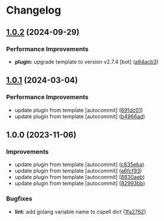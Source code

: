 # Changelog

## [1.0.2](https://github.com/kc-workspace/asdf-k6/compare/v1.0.1...v1.0.2) (2024-09-29)


### Performance Improvements

* **plugin:** upgrade template to version v2.7.4 [bot] ([a64acb3](https://github.com/kc-workspace/asdf-k6/commit/a64acb37dcf92527618a4bb62bc76cdd3d7b6930))

## [1.0.1](https://github.com/kc-workspace/asdf-k6/compare/v1.0.0...v1.0.1) (2024-03-04)


### Performance Improvements

* update plugin from template [autocommit] ([691dc01](https://github.com/kc-workspace/asdf-k6/commit/691dc01d116751a962c1afe60342be93877d8bb5))
* update plugin from template [autocommit] ([b4966ad](https://github.com/kc-workspace/asdf-k6/commit/b4966ada3f913b970582cc1151f4c3097cbbe1be))

## 1.0.0 (2023-11-06)


### Improvements

* update plugin from template [autocommit] ([c835eba](https://github.com/kc-workspace/asdf-k6/commit/c835eba5d935045ca04f7ee0338e0c2bac801dac))
* update plugin from template [autocommit] ([a6fcf93](https://github.com/kc-workspace/asdf-k6/commit/a6fcf93d03f688112392bec7d7bd54c0073131b8))
* update plugin from template [autocommit] ([8830aeb](https://github.com/kc-workspace/asdf-k6/commit/8830aeb774fa6a8209f111e3f502feeca26965d7))
* update plugin from template [autocommit] ([82993bb](https://github.com/kc-workspace/asdf-k6/commit/82993bb99e45bd3293ddca889251334790b9aa81))


### Bugfixes

* **lint:** add golang variable name to cspell dict ([1fa2762](https://github.com/kc-workspace/asdf-k6/commit/1fa27627563339684bd5d7f5378ce44da1cdce01))
